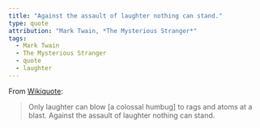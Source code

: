 ```yaml
---
title: "Against the assault of laughter nothing can stand."
type: quote
attribution: "Mark Twain, *The Mysterious Stranger*"
tags:
  - Mark Twain
  - The Mysterious Stranger
  - quote
  - laughter
---
```

From [Wikiquote](https://en.wikiquote.org/wiki/Mark_Twain):
> Only laughter can blow [a colossal humbug] to rags and atoms at a blast. Against the assault of laughter nothing can stand.